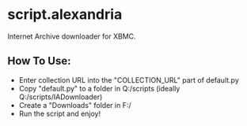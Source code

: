 # script.alexandria
Internet Archive downloader for XBMC.
[](/screenshots/1.bmp)
[](/screenshots/2.bmp)
[](/screenshots/3.bmp)

## How To Use:
- Enter collection URL into the "COLLECTION_URL" part of default.py
- Copy "default.py" to a folder in Q:/scripts (ideally Q:/scripts/IADownloader)
- Create a "Downloads" folder in F:/
- Run the script and enjoy!
